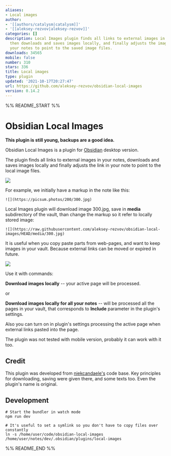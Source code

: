 ```yaml
---
aliases:
- Local images
author:
- '[[authors/catalysm|catalysm]]'
- '[[aleksey-rezvov|aleksey-rezvov]]'
categories: []
description: Local Images plugin finds all links to external images in your notes,
  then downloads and saves images locally, and finally adjusts the image links in
  your notes to point to the saved image files.
downloads: 34565
mobile: false
number: 310
stars: 336
title: Local images
type: plugin
updated: '2021-10-17T20:27:47'
url: https://github.com/aleksey-rezvov/obsidian-local-images
version: 0.14.2
---
```


%% README_START %%

# Obsidian Local Images

**This plugin is still young, backups are a good idea.**

Obsidian Local Images is a plugin for [Obsidian](https://obsidian.md/) desktop version. 

The plugin finds all links to external images in your notes, downloads and saves images locally and finally adjusts the link in your note to point to the local image files.

![](https://raw.githubusercontent.com/aleksey-rezvov/obsidian-local-images/HEAD/docs/obsidian-local-images-sep2021.gif)

For example, we initially have a markup in the note like this:

    ![](https://picsum.photos/200/300.jpg)

Local Images plugin will download image 300.jpg, save in **media** subdirectory of the vault, than change the markup so it refer to locally stored image:

    ![](https://raw.githubusercontent.com/aleksey-rezvov/obsidian-local-images/HEAD/media/300.jpg)

It is useful when you copy paste parts from web-pages, and want to keep images in your vault. Because external links can be moved or expired in future.

![](https://raw.githubusercontent.com/aleksey-rezvov/obsidian-local-images/HEAD/docs/obsidian-local-images-html-sep2021.gif)

Use it with commands:

**Download images locally** -- your active page will be processed.

or

**Download images locally for all your notes** -- will be processed all the pages in your vault, that corresponds to **Include** parameter in the plugin's settings.

Also you can turn on in plugin's settings processing the active page when external links pasted into the page.

The plugin was not tested with mobile version, probably it can work with it too.

## Credit

This plugin was developed from [niekcandaele's](https://github.com/niekcandaele/obsidian-local-images) code base. Key principles for downloading, saving were given there, and some texts too. Even the plugin's name is original.

## Development

```
# Start the bundler in watch mode
npm run dev

# It's useful to set a symlink so you don't have to copy files over constantly
ln -s /home/user/code/obsidian-local-images /home/user/notes/dev/.obsidian/plugins/local-images
```


%% README_END %%